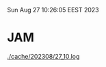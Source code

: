 Sun Aug 27 10:26:05 EEST 2023
# JAM
<a href='./cache/202308/27_10.log'>./cache/202308/27_10.log</a>
